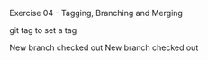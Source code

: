 Exercise 04 - Tagging, Branching and Merging

git tag <commit-num> to set a tag

New branch checked out
New branch checked out